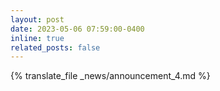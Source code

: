 ```yaml
---
layout: post
date: 2023-05-06 07:59:00-0400
inline: true
related_posts: false
---
```


{% translate_file _news/announcement_4.md %}
